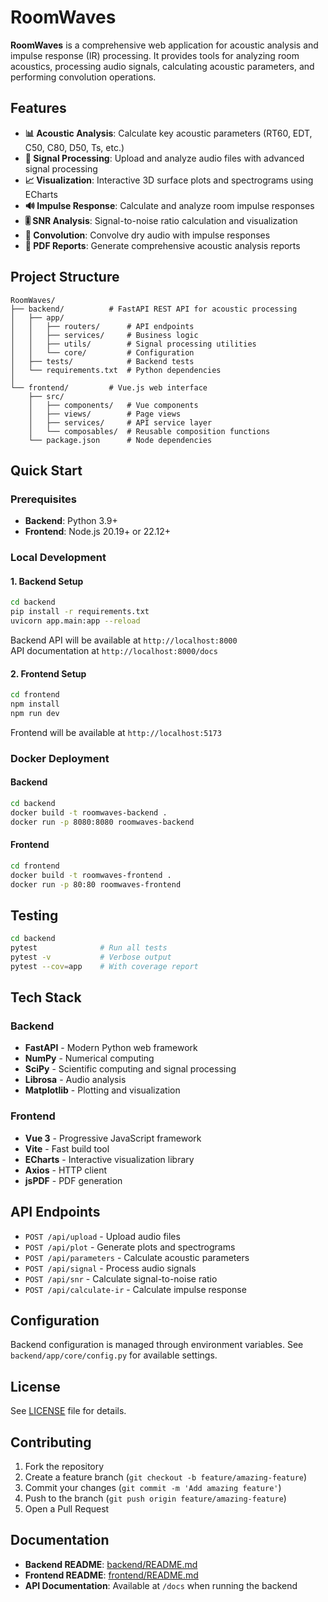 # RoomWaves

**RoomWaves** is a comprehensive web application for acoustic analysis and impulse response (IR) processing. It provides tools for analyzing room acoustics, processing audio signals, calculating acoustic parameters, and performing convolution operations.

## Features

- **📊 Acoustic Analysis**: Calculate key acoustic parameters (RT60, EDT, C50, C80, D50, Ts, etc.)
- **🎵 Signal Processing**: Upload and analyze audio files with advanced signal processing
- **📈 Visualization**: Interactive 3D surface plots and spectrograms using ECharts
- **🔊 Impulse Response**: Calculate and analyze room impulse responses
- **🎚️ SNR Analysis**: Signal-to-noise ratio calculation and visualization
- **🔄 Convolution**: Convolve dry audio with impulse responses
- **📄 PDF Reports**: Generate comprehensive acoustic analysis reports

## Project Structure

```
RoomWaves/
├── backend/          # FastAPI REST API for acoustic processing
│   ├── app/
│   │   ├── routers/      # API endpoints
│   │   ├── services/     # Business logic
│   │   ├── utils/        # Signal processing utilities
│   │   └── core/         # Configuration
│   ├── tests/            # Backend tests
│   └── requirements.txt  # Python dependencies
│
└── frontend/         # Vue.js web interface
    ├── src/
    │   ├── components/   # Vue components
    │   ├── views/        # Page views
    │   ├── services/     # API service layer
    │   └── composables/  # Reusable composition functions
    └── package.json      # Node dependencies
```

## Quick Start

### Prerequisites

- **Backend**: Python 3.9+
- **Frontend**: Node.js 20.19+ or 22.12+

### Local Development

#### 1. Backend Setup

```bash
cd backend
pip install -r requirements.txt
uvicorn app.main:app --reload
```

Backend API will be available at `http://localhost:8000`  
API documentation at `http://localhost:8000/docs`

#### 2. Frontend Setup

```bash
cd frontend
npm install
npm run dev
```

Frontend will be available at `http://localhost:5173`

### Docker Deployment

#### Backend
```bash
cd backend
docker build -t roomwaves-backend .
docker run -p 8080:8080 roomwaves-backend
```

#### Frontend
```bash
cd frontend
docker build -t roomwaves-frontend .
docker run -p 80:80 roomwaves-frontend
```

## Testing

```bash
cd backend
pytest              # Run all tests
pytest -v           # Verbose output
pytest --cov=app    # With coverage report
```

## Tech Stack

### Backend
- **FastAPI** - Modern Python web framework
- **NumPy** - Numerical computing
- **SciPy** - Scientific computing and signal processing
- **Librosa** - Audio analysis
- **Matplotlib** - Plotting and visualization

### Frontend
- **Vue 3** - Progressive JavaScript framework
- **Vite** - Fast build tool
- **ECharts** - Interactive visualization library
- **Axios** - HTTP client
- **jsPDF** - PDF generation

## API Endpoints

- `POST /api/upload` - Upload audio files
- `POST /api/plot` - Generate plots and spectrograms
- `POST /api/parameters` - Calculate acoustic parameters
- `POST /api/signal` - Process audio signals
- `POST /api/snr` - Calculate signal-to-noise ratio
- `POST /api/calculate-ir` - Calculate impulse response

## Configuration

Backend configuration is managed through environment variables. See `backend/app/core/config.py` for available settings.

## License

See [LICENSE](LICENSE) file for details.

## Contributing

1. Fork the repository
2. Create a feature branch (`git checkout -b feature/amazing-feature`)
3. Commit your changes (`git commit -m 'Add amazing feature'`)
4. Push to the branch (`git push origin feature/amazing-feature`)
5. Open a Pull Request

## Documentation

- **Backend README**: [backend/README.md](backend/README.md)
- **Frontend README**: [frontend/README.md](frontend/README.md)
- **API Documentation**: Available at `/docs` when running the backend
